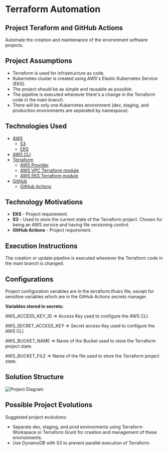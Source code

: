 # Terraform Automation

## Project Teraform and GitHub Actions

Automate the creation and maintenance of the environment software projects.

## Project Assumptions

- Terraform is used for infrastructure as code.
- Kubernetes cluster is created using AWS's Elastic Kubernetes Service (EKS).
- The project should be as simple and reusable as possible.
- The pipeline is executed whenever there's a change in the Terraform code in the main branch.
- There will be only one Kubernetes environment (dev, staging, and production environments are separated by namespace).

## Technologies Used

- [AWS](https://aws.amazon.com)
    - [S3](https://aws.amazon.com/s3)
    - [EKS](https://aws.amazon.com/eks)
- [AWS CLI](https://aws.amazon.com/cli/)
- [Terraform](https://www.terraform.io)
    - [AWS Provider](https://registry.terraform.io/providers/hashicorp/aws)
    - [AWS VPC Terraform module](https://registry.terraform.io/modules/terraform-aws-modules/vpc/aws)
    - [AWS EKS Terraform module](https://registry.terraform.io/modules/terraform-aws-modules/eks/aws)
- [GitHub](https://github.com)
    - [GitHub Actions](https://github.com/features/actions)

## Technology Motivations

- **EKS** - Project requirement.
- **S3** - Used to store the current state of the Terraform project. Chosen for being an AWS service and having file versioning control.
- **GitHub Actions** - Project requirement.

## Execution Instructions

The creation or update pipeline is executed whenever the Terraform code in the main branch is changed.

## Configurations 

Project configuration variables are in the terraform.tfvars file, except for sensitive variables which are in the GitHub Actions secrets manager.

**Variables stored in secrets:**

AWS_ACCESS_KEY_ID => Access Key used to configure the AWS CLI.

AWS_SECRET_ACCESS_KEY => Secret access Key used to configure the AWS CLI.

AWS_BUCKET_NAME => Name of the Bucket used to store the Terraform project state.

AWS_BUCKET_FILE => Name of the file used to store the Terraform project state.

## Solution Structure

![Project Diagram](./diagramas/pipeline.drawio.png)

## Possible Project Evolutions

Suggested project evolutions:

- Separate dev, staging, and prod environments using Terraform Workspace or Terraform Grunt for creation and management of these environments.
- Use DynamoDB with S3 to prevent parallel execution of Terraform.